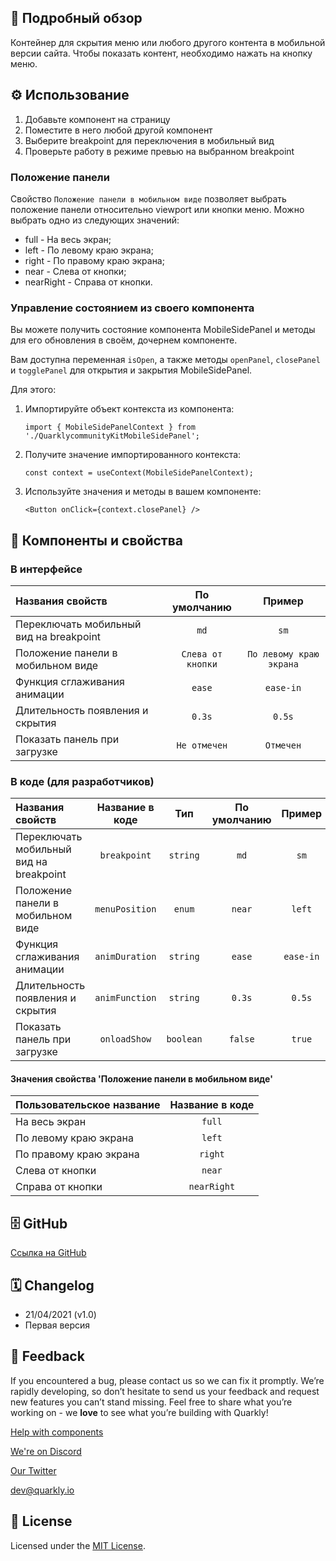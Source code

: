 ## 📖 Подробный обзор

Контейнер для скрытия меню или любого другого контента в мобильной версии сайта.
Чтобы показать контент, необходимо нажать на кнопку меню.

## ⚙️ Использование

1.  Добавьте компонент на страницу
2.  Поместите в него любой другой компонент
3.  Выберите breakpoint для переключения в мобильный вид
4.  Проверьте работу в режиме превью на выбранном breakpoint

### Положение панели

Cвойство `Положение панели в мобильном виде` позволяет выбрать положение панели относительно viewport или кнопки меню.
Можно выбрать одно из следующих значений:

-   full - На весь экран;
-   left - По левому краю экрана;
-   right - По правому краю экрана;
-   near - Слева от кнопки;
-   nearRight - Справа от кнопки.

### Управление состоянием из своего компонента

Вы можете получить состояние компонента MobileSidePanel и методы для его обновления в своём, дочернем компоненте.

Вам доступна переменная `isOpen`, а также методы `openPanel`, `closePanel` и `togglePanel` для открытия и закрытия MobileSidePanel.

Для этого:

1. Импортируйте объект контекста из компонента:

    `import { MobileSidePanelContext } from './QuarklycommunityKitMobileSidePanel';`

2. Получите значение импортированного контекста:

    `const context = useContext(MobileSidePanelContext);`

3. Используйте значения и методы в вашем компоненте:

    `<Button onClick={context.closePanel} />`

## 🧩 Компоненты и свойства

### В интерфейсе

| Названия свойств                        |   По умолчанию    |         Пример          |
| :-------------------------------------- | :---------------: | :---------------------: |
| Переключать мобильный вид на breakpoint |       `md`        |          `sm`           |
| Положение панели в мобильном виде       | `Слева от кнопки` | `По левому краю экрана` |
| Функция сглаживания анимации            |      `ease`       |        `ease-in`        |
| Длительность появления и скрытия        |      `0.3s`       |         `0.5s`          |
| Показать панель при загрузке            |   `Не отмечен`    |        `Отмечен`        |

### В коде (для разработчиков)

| Названия свойств                        | Название в коде |    Тип    | По умолчанию |  Пример   |
| :-------------------------------------- | :-------------: | :-------: | :----------: | :-------: |
| Переключать мобильный вид на breakpoint |  `breakpoint`   | `string`  |     `md`     |   `sm`    |
| Положение панели в мобильном виде       | `menuPosition`  |  `enum`   |    `near`    |  `left`   |
| Функция сглаживания анимации            | `animDuration`  | `string`  |    `ease`    | `ease-in` |
| Длительность появления и скрытия        | `animFunction`  | `string`  |    `0.3s`    |  `0.5s`   |
| Показать панель при загрузке            |  `onloadShow`   | `boolean` |   `false`    |  `true`   |

#### Значения свойства 'Положение панели в мобильном виде'

| Пользовательское название | Название в коде |
| :------------------------ | :-------------: |
| На весь экран             |     `full`      |
| По левому краю экрана     |     `left`      |
| По правому краю экрана    |     `right`     |
| Слева от кнопки           |     `near`      |
| Справа от кнопки          |   `nearRight`   |

## 🗄 GitHub

[Ссылка на GitHub](https://github.com/quarkly/community-kit/tree/master/src/MobileSidePanel)

## 🗓 Changelog

-   21/04/2021 (v1.0)
-   Первая версия

## 📮 Feedback

If you encountered a bug, please contact us so we can fix it promptly. We’re rapidly developing, so don’t hesitate to send us your feedback and request new features you can’t stand missing. Feel free to share what you’re working on - we **love** to see what you’re building with Quarkly!

[Help with components](https://community.quarkly.io/c/requests/11)

[We're on Discord](https://discord.gg/f9KhSMGX)

[Our Twitter](https://twitter.com/quarklyapp)

[dev@quarkly.io](mailto:dev@quarkly.io)

## 📝 License

Licensed under the [MIT License](https://raw.githubusercontent.com/quarkly/community-kit/master/LICENSE).
